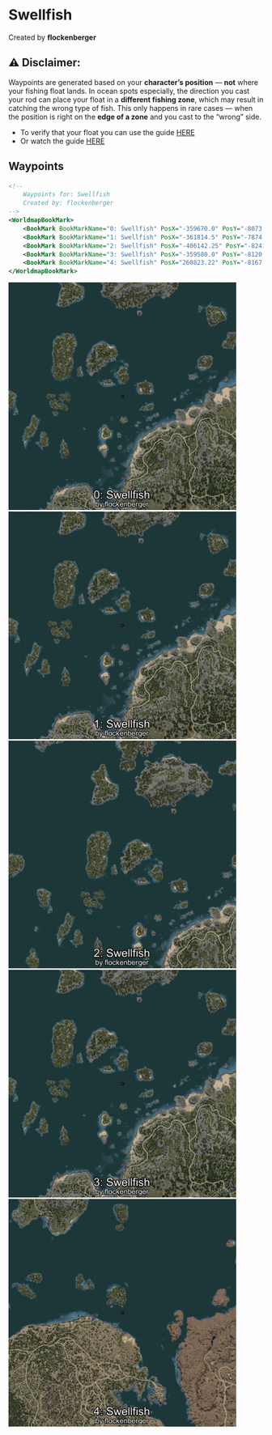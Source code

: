 # Swellfish
Created by **flockenberger**

## ⚠️ Disclaimer:
Waypoints are generated based on your __**character’s position**__ — __not__ where your fishing float lands.
In ocean spots especially, the direction you cast your rod can place your float in a **different fishing zone**, which may result in catching the wrong type of fish.
This only happens in rare cases — when the position is right on the **edge of a zone** and you cast to the “wrong” side.

- To verify that your float you can use the guide [HERE](https://flockenberger.github.io/bdo-fish-position/)
- Or watch the guide [HERE](https://youtu.be/t-VXcRoNojk)

## Waypoints
```xml
<!--
    Waypoints for: Swellfish
    Created by: flockenberger
-->
<WorldmapBookMark>
    <BookMark BookMarkName="0: Swellfish" PosX="-359670.0" PosY="-8073.0" PosZ="160054.0" />
    <BookMark BookMarkName="1: Swellfish" PosX="-361814.5" PosY="-7874.7017" PosZ="157822.9" />
    <BookMark BookMarkName="2: Swellfish" PosX="-406142.25" PosY="-8241.359" PosZ="214060.47" />
    <BookMark BookMarkName="3: Swellfish" PosX="-359580.0" PosY="-8120.0" PosZ="158807.0" />
    <BookMark BookMarkName="4: Swellfish" PosX="260823.22" PosY="-8167.626" PosZ="162474.4" />
</WorldmapBookMark>
```

<img src="./Swellfish_0_Preview.webp" width="450"/> <img src="./Swellfish_1_Preview.webp" width="450"/> <img src="./Swellfish_2_Preview.webp" width="450"/> <img src="./Swellfish_3_Preview.webp" width="450"/> <img src="./Swellfish_4_Preview.webp" width="450"/> 